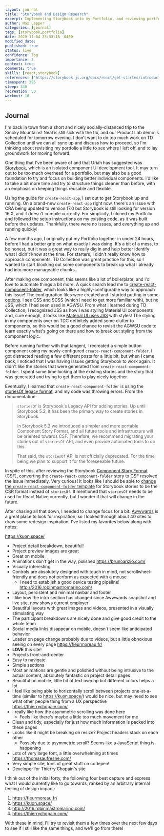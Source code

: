 ```yaml
---
layout: journal
title: "Storybook and Design Research"
excerpt: Implementing Storybook into my Portfolio, and reviewing portfolio sites on Awwwards for inspiration.
author: Max Lepper
categories: [journal]
tags: [storybook,portfolio]
date: 2020-11-04 23:33:18 -0400
modified_date:
published: true
status: live
confidence: log
importance: 2
context: true
comments: true
skills: [react,storybook]
references: ["https://storybook.js.org/docs/react/get-started/introduction/","https://github.com/snaerth/create-react-component-folder","https://material-ui.com/styles/api/","https://cssinjs.org/?v=v10.4.0","https://storybook.js.org/docs/react/api/csf","https://github.com/storybookjs/storybook/blob/master/lib/core/docs/storiesOf.md","https://github.com/snaerth/create-react-component-folder#publishing-templates",":https://github.com/snaerth/create-react-component-folder#options","https://www.awwwards.com/"]
timespent: 295
sleep: 340
recreation: 50
workout: 10
---
```


## Journal

I'm back in town from a short and nicely socially-distanced trip to the Smoky Mountains! Neal is still sick with the flu, and our Product Lab demo is scheduled for tomorrow evening. I don't want to do too much work on TD Collection until we can all sync up and discuss how to proceed, so I'm thinking about revisiting my portfolio a little to see where I left off, and to lay groundwork for moving forward.

One thing that I've been aware of and that Uriah has suggested was [Storybook]({{page.references[0]}}), which is an isolated component UI development tool. It may turn out to be too much overhead for a portfolio, but may also be a good foundation to try and focus on building better individual components. I'd like to take a bit more time and try to structure things cleaner than before, with an emphasis on keeping things reusable and flexible.

Using the guide for `create-react-app`, I set out to get Storybook up and running. On a brand-new `create-react-app` right now, there's an issue with CRA being updated to version 17.0 but Storybook is still looking for version 16.X, and it doesn't compile correctly. For simplicity, I cloned my Portfolio and followed the setup instructions on my existing code, as it was built before the updates. Thankfully, there were no issues, and everything up and running quickly!

A few months ago, I originally put my Portfolio together in under 24 hours, before I had a better grip on what exactly I was doing. It's a bit of a mess, to be honest, but it was a great way to really dig in and help better identify what I didn't know at the time. For starters, I didn't really know how to approach components. TD Collection was great practice for this, so I wanted to start blocking out some components to break up what I already had into more manageable chunks.

After making one component, this seems like a lot of boilerplate, and I'd love to automate things a bit more. A quick search lead me to [create-react-component-folder]({{page.references[1]}}), which looks like a highly-configurable way to approach this issue! The configuration files were created and I started putting in some [options]({{page.references[7]}}). I see CSS and SCSS (which I need to get more familiar with), but no JSS, which I had seen used in AGWSU. From what I learned during TD Collection, I recognized JSS as how I was styling Material UI components and, sure enough, it looks like [Material UI uses JSS]({{page.references[2]}}) with styles! The styling in my components over on TDC definitely added some clutter to components, so this would be a good chance to revisit the AGWSU code to learn exactly what's going on there and how to break out styling from the component logic.

Before running further with that tangent, I recreated a simple button component using my newly-configured `create-react-component-folder`. I got distracted reading a few different posts for a little bit, but when I came back, I noticed that I was having issues getting Storybook to work again. It didn't like the stories that were generated from `create-react-component-folder`. I spent some time looking at the existing stories and the story that was generated and trying to get them to play nicely together.

Eventually, I learned that `create-react-component-folder` is using the [storiesOf legacy format]({{page.references[5]}}), and my code was throwing errors. From the documentation:

> `storiesOf` is Storybook's Legacy API for adding stories. Up until Storybook 5.2, it has been the primary way to create stories in Storybook.
>
> In Storybook 5.2 we introduced a simpler and more portable Component Story Format, and all future tools and infrastructure will be oriented towards CSF. Therefore, we recommend migrating your stories out of `storiesOf` API, and even provide automated tools to do this.
>
> That said, the `storiesOf` API is not officially deprecated. For the time being we plan to support it for the foreseeable future.

In spite of this, after reviewing the Storybook [Component Story Format (CSF)]({{page.references[4]}}), converting the `create-react-component-folder` story to CSF resolved the issue immediately. Very curious! It looks like I should be able to [change the `create-react-component-folder` template]({{page.references[6]}}) for Storybook stories to be the CSR format instead of `storiesOf`. It mentioned that `storiesOf` needs to be used for React Native currently, but I wonder if that will change in the future.

After chasing all that down, I needed to change focus for a bit. [Awwwards]({{page.references[7]}}) is a great place to look for inspiration, so I looked through about 40 sites to draw some redesign inspiration. I've listed my favorites below along with notes:

<https://kuon.space/>
  - Project detail breakdown, beautiful!
  - Project preview images are great
  - Great on mobile
  - Animations don't get in the way, polished
<https://brunoarizio.com/>
  - Visually interesting
  - Controls are absolutely designed with touch in mind, not scrollwheel-friendly and does not perform as expected with a mouse
    - I need to establish a good device testing pipeline!
<http://2016.robinmastromarino.com/>
  - Layout, persistent and minimal navbar and footer
  - I like how the intro section has changed since Awwwards snapshot and live site, now shows current employer
  - Beautiful layouts with great images and videos, presented in a visually stimulating way
  - The participant breakdowns are nicely done and give good credit to the whole team
  - Social media links disappear on mobile, doesn't seem like anticipated behavior
  - Loader on page change probably due to videos, but a little obnoxious seeing on every page
<https://fleurmoreau.fr/>
  - **LOVE** this site!
  - Projects front-and-center
  - Easy to navigate
  - Simple sections
  - Most animations are gentle and polished without being intrusive to the actual content, absolutely fantastic on project detail pages
  - Beautiful on mobile, little bit of text overlap but different colors helps a lot
  - I feel like being able to horizontally scroll between projects one-at-a-time (similar to https://kuon.space/) would be nice, but may need to see what other people thing from a UX perspective
<https://thierrychopain.com/>
  - I really like how the asymmetric scrolling was done here
    - Feels like there's maybe a little too much movement for me
  - Clean and tidy, especially for just how much information is packed into these pages
  - Looks like it might be breaking on resize? Project headers stack on each other
    - Possibly due to asymmetric scroll? Seems like a JavaScript thing is happening
  - Lots of very large font, a little overwhelming at times
<https://thomasaufresne.com/>
  - Very simple site, tons of great stuff on codepen!
  - Developer for Thierry Chopain's site

I think out of the initial forty, the following four best capture and express what I would currently like to go towards, ranked by an arbitrary internal feeling of design impact:

1. <https://fleurmoreau.fr/>
2. <https://kuon.space/>
3. <http://2016.robinmastromarino.com/>
4. <https://thierrychopain.com/>

With these in mind, I'll try to revisit them a few times over the next few days to see if I still like the same things, and we'll go from there!
